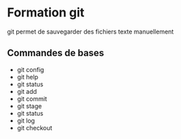 # Formation git

git permet de sauvegarder des fichiers texte manuellement

## Commandes de bases

* git config
* git help
* git status
* git add
* git commit
* git stage
* git status
* git log
* git checkout
